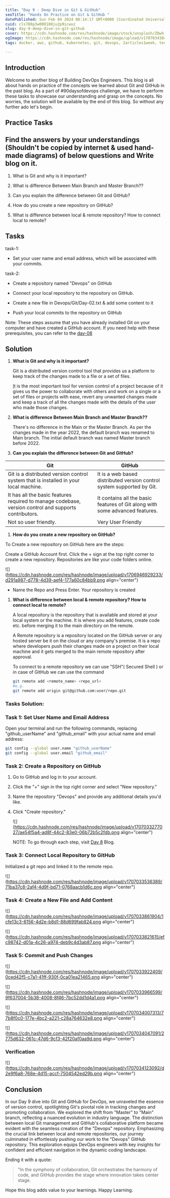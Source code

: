```yaml
---
title: "Day 9 - Deep Dive in Git & GitHub"
seoTitle: "Hands On Practice on Git & GitHub "
datePublished: Sun Feb 04 2024 08:14:17 GMT+0000 (Coordinated Universal Time)
cuid: cls788p3w000108ju2p9icwuz
slug: day-9-deep-dive-in-git-github
cover: https://cdn.hashnode.com/res/hashnode/image/stock/unsplash/ZDwh_sxsX2g/upload/f35e1340e8cd824dced05bfa9d00299c.jpeg
ogImage: https://cdn.hashnode.com/res/hashnode/image/upload/v1707034384267/2750fb48-9f59-4e78-b096-996632404ab2.png
tags: docker, aws, github, kubernetes, git, devops, 2articles1week, technical-writing-1, devops-articles, gitcommands, devops-journey, 90daysofdevops, trainwithshubham, 90daysofdevops-chanllenge, devopscommunity

---
```


## Introduction

Welcome to another blog of Building DevOps Engineers. This blog is all about hands on practice of the concepts we learned about Git and GitHub in the past blog. As a part of #90daysofdevops challenge, we have to perform these tasks to showcase our understanding and grasp on the concepts. No worries, the solution will be available by the end of this blog. So without any further ado let's begin.

## Practice Tasks

## Find the answers by your understandings (Shouldn't be copied by internet & used hand-made diagrams) of below questions and Write blog on it.

1. What is Git and why is it important?
    
2. What is difference Between Main Branch and Master Branch??
    
3. Can you explain the difference between Git and GitHub?
    
4. How do you create a new repository on GitHub?
    
5. What is difference between local & remote repository? How to connect local to remote?
    

## Tasks

task-1:

* Set your user name and email address, which will be associated with your commits.
    

task-2:

* Create a repository named "Devops" on GitHub
    
* Connect your local repository to the repository on GitHub.
    
* Create a new file in Devops/Git/Day-02.txt & add some content to it
    
* Push your local commits to the repository on GitHub
    

Note: These steps assume that you have already installed Git on your computer and have created a GitHub account. If you need help with these prerequisites, you can refer to the [day-08](https://hashnode.com/post/cls5th5ug00030ajr83bte5o3)

## Solution

1. **What is Git and why is it important?**
    
    Git is a distributed version control tool that provides us a platform to keep track of the changes made to a file or a set of files.
    
    [I](https://github.com/LondheShubham153/90DaysOfDevOps/blob/ee7c53f276edb02a85a97282027028295be17c04/2023/day08/README.md)t is the most important tool for version control of a project because of it gives us the power to collaborate with others and work on a single or a set of files or projects with ease, revert any unwanted changes made and keep a track of all the changes made with the details of the user who made those changes.
    
2. **What is difference Between Main Branch and Master Branch??**
    
    There's no difference in the Main or the Master Branch. As per the changes made in the year 2022, the default branch was renamed to Main branch. The initial default branch was named Master branch before 2022.
    
3. **Can you explain the difference between Git and GitHub?**
    

| Git | GitHub |
| --- | --- |
| Git is a distributed version control system that is installed in your local machine. | It is a web based distributed version control system supported by Git. |
| It has all the basic features required to manage codebase, version control and supports contributors. | It contains all the basic features of Git along with some advanced features. |
| Not so user friendly. | Very User Friendly |

1. **How do you create a new repository on GitHub?**
    

To Create a new repository on GitHub here are the steps:

Create a GitHub Account first. Click the + sign at the top right corner to create a new repository. Repositories are like your code folders online.

![](https://cdn.hashnode.com/res/hashnode/image/upload/v1706946929233/d291a987-d778-4d39-aef4-177a60c84bb9.png align="center")

* Name the Repo and Press Enter. Your repository is created
    

1. **What is difference between local & remote repository? How to connect local to remote?**
    
    A local repository is the repository that is available and stored at your local system or the machine. It is where you add features, create code etc. before merging it to the main directory on the remote.
    
    A Remote repository is a repository located on the GitHub server or any hosted server be it on the cloud or any company's premise. It is a repo where developers push their changes made on a project on their local machine and it gets merged to the main remote repository after approval.
    
    To connect to a remote repository we can use "SSH"( Secured Shell ) or in case of GitHub we can use the command
    
    ```bash
    git remote add <remote_name> <repo_url>
    #e.g. 
    git remote add origin git@github.com:user/repo.git
    ```
    

### Tasks Solution:

### **Task 1: Set User Name and Email Address**

Open your terminal and run the following commands, replacing "github\_userName" and "github\_email" with your actual name and email address:

```bash
git config --global user.name "github_userName"
git config --global user.email "github_email"
```

### **Task 2: Create a Repository on GitHub**

1. Go to GitHub and log in to your account.
    
2. Click the "+" [](https://github.com/)sign in the top right corner and select "New repository."
    
3. Name the repository "Devops" and provide any additional details you'd like.
    
4. Click "Create repository."
    
    ![](https://cdn.hashnode.com/res/hashnode/image/upload/v1707033277027/ae54f5a4-ad8f-44c2-83e0-06b72b5c2fdb.png align="center")
    
    NOTE: To go through each step, visit [Day 8](https://hashnode.com/post/cls5th5ug00030ajr83bte5o3) Blog.
    

### **Task 3: Connect Local Repository to GitHub**

Initialized a git repo and linked it to the remote repo.

![](https://cdn.hashnode.com/res/hashnode/image/upload/v1707033536389/71ba37c8-2af4-4d9f-bd71-0768aacb1d6c.png align="center")

### **Task 4: Create a New File and Add Content**

![](https://cdn.hashnode.com/res/hashnode/image/upload/v1707033861904/1cfe13c3-6156-4d2e-b8d1-88d699fab824.png align="center")

![](https://cdn.hashnode.com/res/hashnode/image/upload/v1707033821615/efc98742-d01a-4c26-a974-deb9c4d3ab87.png align="center")

### **Task 5: Commit and Push Changes**

![](https://cdn.hashnode.com/res/hashnode/image/upload/v1707033922409/0ced42f5-c7a1-41ff-930f-0ca01ea21465.png align="center")

![](https://cdn.hashnode.com/res/hashnode/image/upload/v1707033966599/9f637004-5b38-4008-8f46-7bc52dd1d4a1.png align="center")

![](https://cdn.hashnode.com/res/hashnode/image/upload/v1707034007313/77b8f0c0-177e-4bc2-a221-c28a764632e8.png align="center")

![](https://cdn.hashnode.com/res/hashnode/image/upload/v1707034047091/2775d632-061c-47d6-9cf3-42f20af0aa9d.png align="center")

### Verification

![](https://cdn.hashnode.com/res/hashnode/image/upload/v1707034123092/d2e9f6a8-768e-4d15-accf-7504542ed29b.png align="center")

## Conclusion

In our Day 9 dive into Git and GitHub for DevOps, we unraveled the essence of version control, spotlighting Git's pivotal role in tracking changes and promoting collaboration. We explored the shift from "Master" to "Main" branch, reflecting a nuanced evolution in industry language. The distinction between local Git management and GitHub's collaborative platform became evident with the seamless creation of the "Devops" repository. Emphasizing the crucial link between local and remote repositories, our journey culminated in effortlessly pushing our work to the "Devops" GitHub repository. This exploration equips DevOps engineers with key insights for confident and efficient navigation in the dynamic coding landscape.

Ending it with a quote:

> "In the symphony of collaboration, Git orchestrates the harmony of code, and GitHub provides the stage where innovation takes center stage.

Hope this blog adds value to your learnings. Happy Learning.
